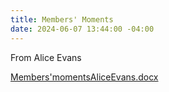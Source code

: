 ```yaml
---
title: Members' Moments
date: 2024-06-07 13:44:00 -04:00
---
```


From Alice Evans

[Members'momentsAliceEvans.docx](/uploads/Members'momentsAliceEvans.docx)